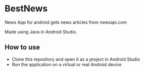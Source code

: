 # BestNews
News App for android gets news articles from newsapi.com

Made using Java in Android Studio.

## How to use
* Clone this repository and open it as a project in Android Studio
* Run the application on a virtual or real Android device
